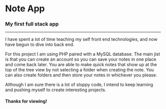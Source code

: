 # Note App
### My first full stack app
<hr>

<p>I have spent a lot of time teaching my self front end technologies, and now have begun to dive into back end.</p>

<p>For this project I am using PHP paired with a MySQL database. The main jist is that you can create an account so you can save your notes in one place and come back later. You are able to make quick notes that show up at the top of the tree view by not selecting a folder when creating the note. You can also create folders and then store your notes in whichever you please.</p>

<p>Although I am sure there is a lot of sloppy code, I intend to keep learning and pushing myself to create interesting projects.</p>

#### Thanks for viewing!